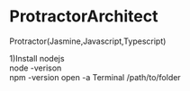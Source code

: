 # ProtractorArchitect
Protractor(Jasmine,Javascript,Typescript)

1)Install nodejs </br>
 node -verison</br>
 npm -version
open -a Terminal /path/to/folder
